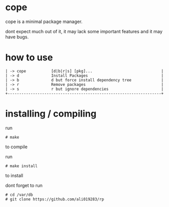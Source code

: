 # cope
cope is a minimal package manager.

dont expect much out of it, it may lack some important features and it may have bugs.

# how to use
```+-------------------------------------------------------------------+
| -> cope           [d|b|r|s] [pkg]...                              |
| -> d              Install Packages                                |
| -> b              d but force install dependency tree             |
| -> r              Remove packages                                 |
| -> s              r but ignore dependencies                       |
+-------------------------------------------------------------------+
```

# installing / compiling
run 
```
# make
```
to compile

run 
```
# make install
```
to install

dont forget to run 
```
# cd /var/db
# git clone https://github.com/ali019283/rp
```

